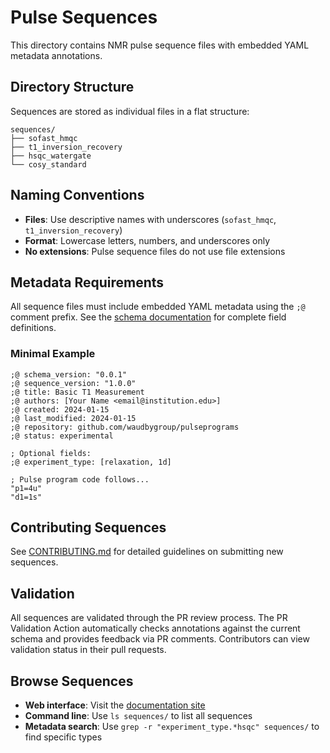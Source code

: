 # Pulse Sequences

This directory contains NMR pulse sequence files with embedded YAML metadata annotations.

## Directory Structure

Sequences are stored as individual files in a flat structure:

```
sequences/
├── sofast_hmqc
├── t1_inversion_recovery
├── hsqc_watergate
└── cosy_standard
```

## Naming Conventions

- **Files**: Use descriptive names with underscores (`sofast_hmqc`, `t1_inversion_recovery`)
- **Format**: Lowercase letters, numbers, and underscores only
- **No extensions**: Pulse sequence files do not use file extensions

## Metadata Requirements

All sequence files must include embedded YAML metadata using the `;@` comment prefix. See the [schema documentation](../schemas/current) for complete field definitions.

### Minimal Example

```bruker
;@ schema_version: "0.0.1"
;@ sequence_version: "1.0.0"
;@ title: Basic T1 Measurement
;@ authors: [Your Name <email@institution.edu>]
;@ created: 2024-01-15
;@ last_modified: 2024-01-15
;@ repository: github.com/waudbygroup/pulseprograms
;@ status: experimental

; Optional fields:
;@ experiment_type: [relaxation, 1d]

; Pulse program code follows...
"p1=4u"
"d1=1s"
```

## Contributing Sequences

See [CONTRIBUTING.md](../CONTRIBUTING.md) for detailed guidelines on submitting new sequences.

## Validation

All sequences are validated through the PR review process. The PR Validation Action automatically checks annotations against the current schema and provides feedback via PR comments. Contributors can view validation status in their pull requests.

## Browse Sequences

- **Web interface**: Visit the [documentation site](https://waudbygroup.github.io/pulseprograms/sequences/)
- **Command line**: Use `ls sequences/` to list all sequences
- **Metadata search**: Use `grep -r "experiment_type.*hsqc" sequences/` to find specific types
